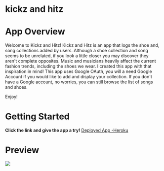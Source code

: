 # kickz and hitz

# App Overview

Welcome to Kickz and Hitz! Kickz and Hitz is an app that logs the shoe and, song collections added by users. 
Although a shoe collection and song seems to be unrelated, if you look a little closer you may discover they aren't complete opposites. Music and musicians heavily affect the current fashion trends, including the shoes we wear. 
I created this app with that inspiration in mind! This app uses Google OAuth, you will a need Google Account if you would like to add and display your collection. 
If you don't have a Google account, no worries, you can still browse the list of songs and shoes.


Enjoy!


# Getting Started

**Click the link and give the app a try!** [Deployed App -Heroku](https://kickz-and-hitz.herokuapp.com/)

# Preview

<img src= https://kickz-and-hitz.herokuapp.com>
